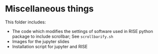 # Miscellaneous things

This folder includes:

* The code which modifies the settings of software used in RISE 
python package to include scrollbar; See `scrollbarify.sh` 
* Images for the jupyter slides
* Installation script for jupyter and RISE
